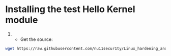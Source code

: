 # Installing the test Hello Kernel module
1. - Get the source:
```bash 
wget https://raw.githubusercontent.com/nu11secur1ty/Linux_hardening_and_security/master/Kernel-sec-modules_by_nu11secur1ty/Modules/LKM/Hello-Kernel/Makefile
```
